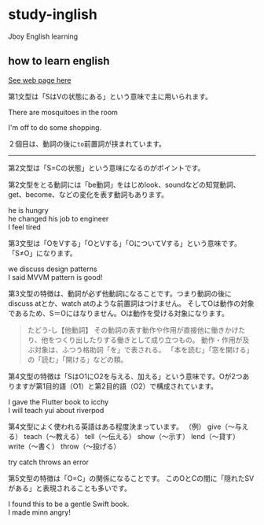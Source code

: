 # study-inglish
Jboy English learning

## how to learn english
[See web page here](https://nativecamp.net/blog/20190403_grammar?gad_source=1&gclid=Cj0KCQiAh8OtBhCQARIsAIkWb6-i-54YlQwvxXoG1bCLjMFRusHL1MSzDEm2zaKdCH4hV9vCkanN5cQaAmrsEALw_wcB)

第1文型は「SはVの状態にある」という意味で主に用いられます。

There are mosquitoes in the room

I'm off to do some shopping.

２個目は、動詞の後に`to`前置詞が挟まれています。

------

第2文型は「S=Cの状態」という意味になるのがポイントです。

第2文型をとる動詞には「be動詞」をはじめlook、soundなどの知覚動詞、get、become、などの変化を表す動詞もあります。

he is hungry<br>
he changed his job to engineer<br>
I feel tired<br>

第3文型は「OをVする」「OとVする」「OについてVする」という意味です。
「S≠O」になります。

we discuss design patterns<br>
I said MVVM pattern is good!<br>

第3文型の特徴は、動詞が必ず他動詞になることです。つまり動詞の後にdiscuss atとか、watch atのような前置詞はつけません。
そしてOは動作の対象であるため、S＝Oにはなりません。Oは動作を受ける対象になります。

>たどう‐し【他動詞】
その動詞の表す動作や作用が直接他に働きかけたり、他をつくり出したりする働きとして成り立つもの。 動作・作用が及ぶ対象は、ふつう格助詞「を」で表される。 「本を読む」「窓を開ける」の「読む」「開ける」などの類。

第4文型の特徴は「SはO1にO2を与える、加える」という意味です。Oが2つありますが第1目的語（O1）と第2目的語（O2）で構成されています。

I gave the Flutter book to icchy<br>
I will teach yui about riverpod<br>

第4文型によく使われる英語はある程度決まっています。
（例）
give（～与える） teach（～教える） tell（～伝える） show（～示す） lend（～貸す） write（～書く） throw（～投げる）

try catch throws an error

第5文型の特徴は「O=C」の関係になることです。
このOとCの間に「隠れたSVがある」と表現されることも多いです。

I found this to be a gentle Swift book.<br>
I made minn angry!<br>
